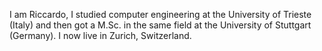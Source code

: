 I am Riccardo, I studied computer engineering at the University of Trieste (Italy) and then got a M.Sc. in the same field at the University of Stuttgart (Germany). I now live in Zurich, Switzerland.